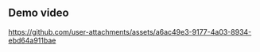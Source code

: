 Demo video
------------


https://github.com/user-attachments/assets/a6ac49e3-9177-4a03-8934-ebd64a911bae

